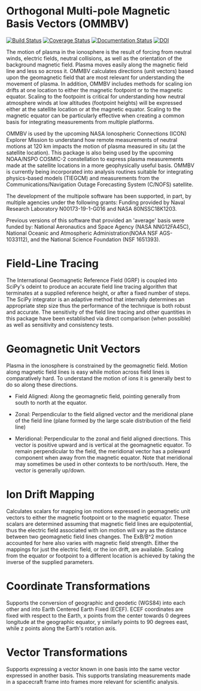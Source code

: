 # Orthogonal Multi-pole Magnetic Basis Vectors (OMMBV)
[![Build Status](https://travis-ci.org/rstoneback/OMMBV.svg?branch=master)](https://travis-ci.org/rstoneback/OMMBV)
[![Coverage Status](https://coveralls.io/repos/github/rstonebak/OMMBV/badge.svg?branch=master)](https://coveralls.io/github/rstoneback/OMMBV?branch=master)
[![Documentation Status](https://readthedocs.org/projects/OMMBV/badge/?version=latest)](https://OMMBV.readthedocs.io/en/latest/?badge=latest)
[![DOI](https://zenodo.org/badge/138220240.svg)](https://zenodo.org/badge/latestdoi/138220240)

The motion of plasma in the ionosphere is the result of forcing from neutral winds, electric fields, neutral collisions, 
as well as the orientation of the background magnetic field. Plasma moves easily along the magnetic field line and less 
 so across it. OMMBV calculates directions (unit vectors) based upon the geomagnetic field that are most relevant for 
 understanding the movement of plasma. In addition, OMMBV includes methods for scaling ion drifts at one location to 
 either the magnetic footpoint or to the magnetic equator. Scaling to the footpoint is critical for understanding how 
 neutral atmosphere winds at low altitudes (footpoint heights) will be expressed either at the satellite location or at 
 the magnetic equator. Scaling to the magnetic equator can be particularly effective when creating a common basis for 
 integrating measurements from multiple platforms.

OMMBV is used by the upcoming NASA Ionospheric Connections (ICON) Explorer Mission to understand how remote 
measurements of neutral motions at 120 km impacts the motion of plasma measured in situ (at the satellite location). 
This package is also being used by the upcoming NOAA/NSPO COSMIC-2 constellation to express plasma measurements made 
at the satellite locations in a more geophysically useful basis. OMMBV is currently being incorporated into analysis 
routines suitable for integrating physics-based models (TIEGCM) and measurements from the Communications/Navigation 
Outage Forecasting System (C/NOFS) satellite.

The development of the multipole software has been supported, in part, by multiple agencies under the following grants:
Funding provided by Naval Research Laboratory N00173-19-1-G016 and NASA 80NSSC18K1203.

Previous versions of this software that provided an 'average' basis were funded by: 
National Aeronautics and Space Agency (NASA NNG12FA45C), National Oceanic and Atmospheric 
Administration(NOAA NSF AGS-1033112), and the National Science Foundation (NSF 1651393).

# Field-Line Tracing
The International Geomagnetic Reference Field (IGRF) is coupled into SciPy's odeint to produce an accurate field
line tracing algorithm that terminates at a supplied reference height, or after a fixed number of steps. The SciPy integrator is an adaptive method that internally determines an appropriate step size thus the performance of the technique is both robust and accurate. The sensitivity of the field line tracing and other quantities in this package have been established via direct comparison (when possible) as well as sensitivity and consistency tests.

# Geomagnetic Unit Vectors
Plasma in the ionosphere is constrained by the geomagnetic field. Motion along magnetic field lines is easy while motion across field lines is comparatively hard. To understand the motion of ions it is generally best to do so along these directions.

 - Field Aligned: Along the geomagnetic field, pointing generally from south to north at the equator.

 - Zonal: Perpendicular to the field aligned vector and the meridional plane of the field line (plane formed by the large scale distribution of the field line)

 - Meridional: Perpendicular to the zonal and field aligned directions. This vector is positive upward and is vertical at the geomagnetic equator. To remain perpendicular to the field, the meridional vector has a poleward component when away from the magnetic equator. Note that meridional may sometimes be used in other contexts to be north/south. Here, the vector is generally up/down.

 # Ion Drift Mapping
 Calculates scalars for mapping ion motions expressed in geomagnetic unit vectors to either the magnetic footpoint or to the magnetic equator. These scalars are determined assuming that magnetic field lines are equipotential, thus the electric field associated with ion motion will vary as the distance between two geomagnetic field lines changes. The ExB/B^2 motion accounted for here also varies with magnetic field strength. Either the mappings for just the electric field, or the ion drift, are available. Scaling from the equator or footpoint to a different location is achieved by taking the inverse of the supplied parameters.

 # Coordinate Transformations
 Supports the conversion of geographic and geodetic (WGS84) into each other and into Earth Centered Earth Fixed (ECEF). ECEF coordinates are fixed with respect to the Earth, x points from the center towards 0 degrees longitude at the geographic equator, y similarly points to 90 degrees east, while z points along the Earth's rotation axis.

 # Vector Transformations
 Supports expressing a vector known in one basis into the same vector expressed in another basis. This supports translating measurements made in a spacecraft frame into frames more relevant for scientific analysis.
